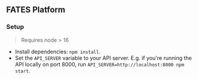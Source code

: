 ## FATES Platform

### Setup

> Requires node > 16

- Install dependencies: `npm install`.
- Set the `API_SERVER` variable to your API server. E.g. if you're running the API locally on port 8000, run `API_SERVER=http://localhost:8000 npm start`.
